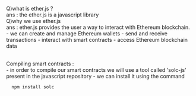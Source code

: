Q)what is ether.js ? 
<br />
ans : the ether.js is a javascript library 
<br />
Q)why we use ether.js
<br />
ans : ether.js provides the user a way to interact with Ethereum blockchain.
    - we can create and manage Ethereum wallets
    - send and receive transactions 
    - interact with smart contracts
    - access Ethereum blockchain data
    
<br />
Compiling smart contracts : 
<br />
- in order to compile our smart contracts we will use a tool called 'solc-js' present in the javascript repository
- we can install it using the command 

```
  npm install solc
```
